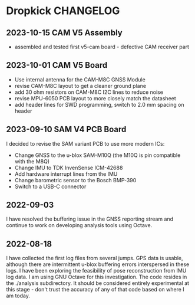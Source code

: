 # Dropkick CHANGELOG

## 2023-10-15 CAM V5 Assembly
- assembled and tested first v5-cam board - defective CAM receiver part

## 2023-10-01 CAM V5 Board
- Use internal antenna for the CAM-M8C GNSS Module
- revise CAM-M8C layout to get a cleaner ground plane
- add 30 ohm resistors on CAM-M8C I2C lines to reduce noise
- revise MPU-6050 PCB layout to more closely match the datasheet
- add header lines for SWD programming, switch to 2.0 mm spacing on header

## 2023-09-10 SAM V4 PCB Board
I decided to revise the SAM variant PCB to use more modern ICs:

- Change GNSS to the u-blox SAM-M10Q (the M10Q is pin compatible with the M8Q)
- Change IMU to TDK InvenSense ICM-42688
- Add hardware interrupt lines from the IMU
- Change barometric sensor to the Bosch BMP-390
- Switch to a USB-C connector

## 2022-09-03
I have resolved the buffering issue in the GNSS reporting stream and continue to work on developing analysis tools using Octave.

## 2022-08-18
I have collected the first log files from several jumps. GPS data is usable, although there are intermittent u-blox buffering errors
 interspersed in these logs. I have been exploring the feasibility of pose reconstruction from IMU log data.
 I am using GNU Octave for this investigation. The code resides in the ./analysis subdirectory.  It should be considered entirely experimental
 at this stage - don't trust the accuracy of any of that code based on where I am today.